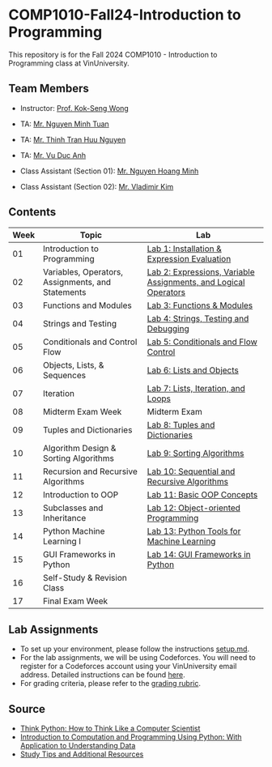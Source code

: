 # COMP1010-Fall24-Introduction to Programming

This repository is for the Fall 2024 COMP1010 - Introduction to Programming class at VinUniversity.

## Team Members
- Instructor: [Prof. Kok-Seng Wong](https://scholar.google.com/citations?hl=en&user=WQyULhIAAAAJ&view_op=list_works&sortby=pubdate)

- TA: [Mr. Nguyen Minh Tuan](https://scholar.google.com/citations?user=_-nQHtcAAAAJ&hl=en)

- TA: [Mr. Thinh Tran Huu Nguyen]()

- TA: [Mr. Vu Duc Anh]()

- Class Assistant (Section 01): [Mr. Nguyen Hoang Minh]()

- Class Assistant (Section 02): [Mr. Vladimir Kim]()


## Contents
| Week | Topic | Lab |
| --- | --- | --- |
| 01 | Introduction to Programming | [Lab 1: Installation & Expression Evaluation](lab-01/README.md) |
| 02 | Variables, Operators, Assignments, and Statements | [Lab 2: Expressions, Variable Assignments, and Logical Operators](lab-02/README.md) |
| 03 | Functions and Modules | [Lab 3: Functions & Modules](lab-03/README.md) |
| 04 | Strings and Testing | [Lab 4: Strings, Testing and Debugging](lab-04/README.md) |
| 05 | Conditionals and Control Flow | [Lab 5: Conditionals and Flow Control](lab-05/README.md) |
| 06 | Objects, Lists, & Sequences | [Lab 6: Lists and Objects](lab-06/README.md) |
| 07 | Iteration | [Lab 7: Lists, Iteration, and Loops](lab-07/README.md) |
| 08 | Midterm Exam Week | Midterm Exam |
| 09 | Tuples and Dictionaries | [Lab 8: Tuples and Dictionaries](lab-08/README.md) |
| 10 | Algorithm Design & Sorting Algorithms | [Lab 9: Sorting Algorithms](lab-09/README.md) |
| 11 | Recursion and Recursive Algorithms | [Lab 10: Sequential and Recursive Algorithms](lab-10/README.md) |
| 12 | Introduction to OOP | [Lab 11: Basic OOP Concepts](lab-11/README.md) |
| 13 | Subclasses and Inheritance | [Lab 12: Object-oriented Programming](lab-12/README.md) |
| 14 | Python Machine Learning I | [Lab 13: Python Tools for Machine Learning](lab-13/README.md) |
| 15 | GUI Frameworks in Python | [Lab 14: GUI Frameworks in Python](lab-14/README.md) |
| 16 | Self-Study & Revision Class |  |
| 17 | Final Exam Week |  |


## Lab Assignments
- To set up your environment, please follow the instructions [setup.md](setup-tutorial.md).
- For the lab assignments, we will be using Codeforces.  You will need to register for a Codeforces account using your VinUniversity email address.  Detailed instructions can be found [here](lab-tutorial.md).
- For grading criteria, please refer to the [grading rubric](grading-criteria.md).

## Source
- [Think Python: How to Think Like a Computer Scientist](https://www.greenteapress.com/thinkpython/thinkpython.pdf)
- [Introduction to Computation and Programming Using Python: With Application to Understanding Data](https://mitpress.mit.edu/9780262542364/introduction-to-computation-and-programming-using-python/)
- [Study Tips and Additional Resources](tip-n-resources.md)


